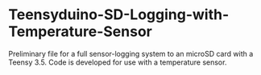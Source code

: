 # Teensyduino-SD-Logging-with-Temperature-Sensor
Preliminary file for a full sensor-logging system to an microSD card with a Teensy 3.5. Code is developed for use with a temperature sensor. 
